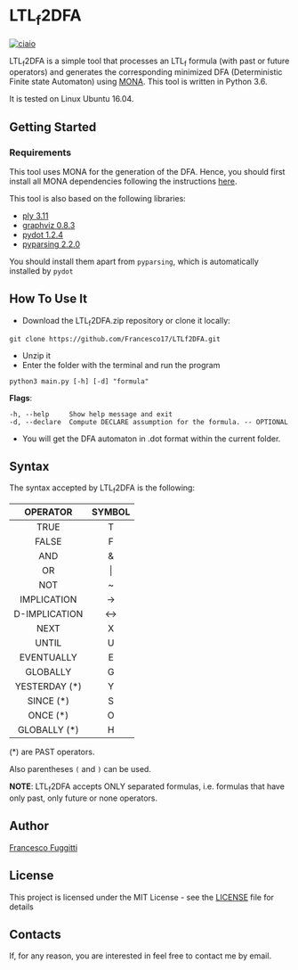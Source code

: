# LTL<sub>f</sub>2DFA
[![ciaio](https://img.shields.io/badge/python-3.6-blue.svg)]()

LTL<sub>f</sub>2DFA is a simple tool that processes an LTL<sub>f</sub> formula (with past or future operators) and generates the corresponding minimized DFA (Deterministic Finite state Automaton) using [MONA](http://www.brics.dk/mona/).
This tool is written in Python 3.6.

It is tested on Linux Ubuntu 16.04.

## Getting Started

### Requirements

This tool uses MONA for the generation of the DFA. Hence, you should first install all MONA dependencies following the instructions [here](http://www.brics.dk/mona/download.html).

This tool is also based on the following libraries:

- [ply 3.11](https://pypi.org/project/ply/)
- [graphviz 0.8.3](http://graphviz.org)
- [pydot 1.2.4](https://pypi.org/project/pydot/)
- [pyparsing 2.2.0](https://pypi.org/project/pyparsing/)

You should install them apart from `pyparsing`, which is automatically installed by `pydot`

## How To Use It

- Download the LTL<sub>f</sub>2DFA.zip repository or clone it locally:
```
git clone https://github.com/Francesco17/LTLf2DFA.git
```
- Unzip it
- Enter the folder with the terminal and run the program
```
python3 main.py [-h] [-d] "formula"
```
**Flags**:
```
-h, --help     Show help message and exit
-d, --declare  Compute DECLARE assumption for the formula. -- OPTIONAL
```
- You will get the DFA automaton in .dot format within the current folder.

## Syntax

The syntax accepted by LTL<sub>f</sub>2DFA is the following:

|    OPERATOR   | SYMBOL |
|:-------------:|:------:|
|      TRUE     |    T   |
|     FALSE     |    F   |
|      AND      |    &   |
|       OR      |    \|  |
|      NOT      |    ~   |
|  IMPLICATION  |   ->   |
| D-IMPLICATION |   <->  |
|      NEXT     |    X   |
|     UNTIL     |    U   |
|   EVENTUALLY  |    E   |
|    GLOBALLY   |    G   |
| YESTERDAY (*) |    Y   |
|    SINCE (*)  |    S   |
|    ONCE (*)   |    O   |
|  GLOBALLY (*) |    H   |

(*) are PAST operators.

Also parentheses `(` and `)` can be used.

**NOTE**: LTL<sub>f</sub>2DFA accepts ONLY separated formulas, i.e. formulas that have only past, only future or none operators.
<!---
## Examples
Type the following, where `path/to/file/containing/formula.txt` is a text file containing the LTL<sub>f</sub> formula.
```
python3 main.py [-h] path/to/file/containing/formula.txt
```
--->
## Author

[Francesco Fuggitti](https://www.linkedin.com/in/francesco-fuggitti-b78336131/)

## License

This project is licensed under the MIT License - see the [LICENSE](https://github.com/Francesco17/LTLf2FOL/blob/master/LICENSE) file for details

## Contacts

If, for any reason, you are interested in feel free to contact me by email.
